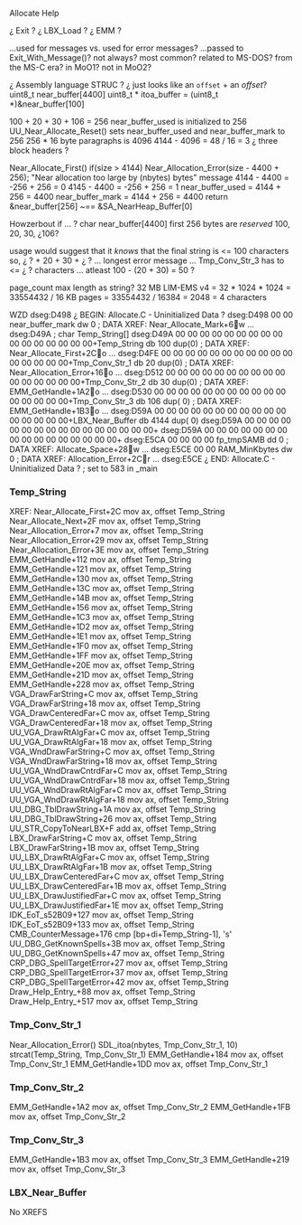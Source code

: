 


Allocate
Help

¿ Exit ?
¿ LBX_Load ?
¿ EMM ?



...used for messages vs. used for error messages?
...passed to Exit_With_Message()?
not always?
most common?
related to MS-DOS?
from the MS-C era?
in MoO1?
not in MoO2?

¿ Assembly language STRUC ?
    ¿ just looks like an `offset` + an *offset*?
uint8_t near_buffer[4400]
uint8_t * itoa_buffer = (uint8_t *)&near_buffer[100]


100 + 20 + 30 + 106 = 256
near_buffer_used is initialized to 256
UU_Near_Allocate_Reset() sets near_buffer_used and near_buffer_mark to 256
256 * 16 byte paragraphs is 4096
4144 - 4096 = 48 / 16 = 3 ¿ three block headers ?



Near_Allocate_First()
    if(size > 4144)
        Near_Allocation_Error(size - 4400 + 256);
            "Near allocation too large by (nbytes) bytes" message
            4144 - 4400 = -256 + 256 = 0
            4145 - 4400 = -256 + 256 = 1
    near_buffer_used = 4144 + 256 = 4400
    near_buffer_mark = 4144 + 256 = 4400
    return &near_buffer[256]  ~== &SA_NearHeap_Buffer[0]


Howzerbout if ... ?
char near_buffer[4400]
first 256 bytes are *reserved*
100, 20, 30, ¿106?

usage would suggest that it *knows* that the final string is <= 100 characters
so, ¿ ? + 20 + 30 + ¿ ? ... longest error message ... Tmp_Conv_Str_3 has to <= ¿ ? characters ... atleast 100 - (20 + 30) = 50 ?

page_count max length as string?
32 MB LIM-EMS v4 = 32 * 1024 * 1024 = 33554432 / 16 KB pages = 33554432 / 16384 = 2048 = 4 characters




WZD
dseg:D498                                                 ¿ BEGIN: Allocate.C - Uninitialized Data ?
dseg:D498 00 00                                           near_buffer_mark dw 0                   ; DATA XREF: Near_Allocate_Mark+6w ...
dseg:D49A                                                 ; char Temp_String[]
dseg:D49A 00 00 00 00 00 00 00 00 00 00 00 00 00 00 00 00+Temp_String db 100 dup(0)               ; DATA XREF: Near_Allocate_First+2Co ...
dseg:D4FE 00 00 00 00 00 00 00 00 00 00 00 00 00 00 00 00+Tmp_Conv_Str_1 db 20 dup(0)             ; DATA XREF: Near_Allocation_Error+16o ...
dseg:D512 00 00 00 00 00 00 00 00 00 00 00 00 00 00 00 00+Tmp_Conv_Str_2 db 30 dup(0)             ; DATA XREF: EMM_GetHandle+1A2o ...
dseg:D530 00 00 00 00 00 00 00 00 00 00 00 00 00 00 00 00+Tmp_Conv_Str_3 db 106 dup(  0)          ; DATA XREF: EMM_GetHandle+1B3o ...
dseg:D59A 00 00 00 00 00 00 00 00 00 00 00 00 00 00 00 00+LBX_Near_Buffer db 4144 dup(  0)
dseg:D59A 00 00 00 00 00 00 00 00 00 00 00 00 00 00 00 00+
dseg:D59A 00 00 00 00 00 00 00 00 00 00 00 00 00 00 00 00+
dseg:E5CA 00 00 00 00                                     fp_tmpSAMB dd 0                         ; DATA XREF: Allocate_Space+28w ...
dseg:E5CE 00 00                                           RAM_MinKbytes dw 0                      ; DATA XREF: Allocation_Error+2Cr ...
dseg:E5CE                                                 ¿ END: Allocate.C - Uninitialized Data ? ; set to 583 in _main


### Temp_String
XREF:
    Near_Allocate_First+2C      mov     ax, offset Temp_String    
    Near_Allocate_Next+2F       mov     ax, offset Temp_String    
    Near_Allocation_Error+7     mov     ax, offset Temp_String    
    Near_Allocation_Error+29    mov     ax, offset Temp_String    
    Near_Allocation_Error+3E    mov     ax, offset Temp_String    
    EMM_GetHandle+112           mov     ax, offset Temp_String    
    EMM_GetHandle+121           mov     ax, offset Temp_String    
    EMM_GetHandle+130           mov     ax, offset Temp_String    
    EMM_GetHandle+13C           mov     ax, offset Temp_String    
    EMM_GetHandle+14B           mov     ax, offset Temp_String    
    EMM_GetHandle+156           mov     ax, offset Temp_String    
    EMM_GetHandle+1C3           mov     ax, offset Temp_String    
    EMM_GetHandle+1D2           mov     ax, offset Temp_String    
    EMM_GetHandle+1E1           mov     ax, offset Temp_String    
    EMM_GetHandle+1F0           mov     ax, offset Temp_String    
    EMM_GetHandle+1FF           mov     ax, offset Temp_String    
    EMM_GetHandle+20E           mov     ax, offset Temp_String    
    EMM_GetHandle+21D           mov     ax, offset Temp_String    
    EMM_GetHandle+228           mov     ax, offset Temp_String    
    VGA_DrawFarString+C         mov     ax, offset Temp_String    
    VGA_DrawFarString+18        mov     ax, offset Temp_String    
    VGA_DrawCenteredFar+C       mov     ax, offset Temp_String    
    VGA_DrawCenteredFar+18      mov     ax, offset Temp_String    
    UU_VGA_DrawRtAlgFar+C       mov     ax, offset Temp_String    
    UU_VGA_DrawRtAlgFar+18      mov     ax, offset Temp_String    
    VGA_WndDrawFarString+C      mov     ax, offset Temp_String    
    VGA_WndDrawFarString+18     mov     ax, offset Temp_String    
    UU_VGA_WndDrawCntrdFar+C    mov     ax, offset Temp_String    
    UU_VGA_WndDrawCntrdFar+18   mov     ax, offset Temp_String    
    UU_VGA_WndDrawRtAlgFar+C    mov     ax, offset Temp_String    
    UU_VGA_WndDrawRtAlgFar+18   mov     ax, offset Temp_String    
    UU_DBG_TblDrawString+1A     mov     ax, offset Temp_String    
    UU_DBG_TblDrawString+26     mov     ax, offset Temp_String    
    UU_STR_CopyToNearLBX+F      add     ax, offset Temp_String    
    LBX_DrawFarString+C         mov     ax, offset Temp_String    
    LBX_DrawFarString+1B        mov     ax, offset Temp_String    
    UU_LBX_DrawRtAlgFar+C       mov     ax, offset Temp_String    
    UU_LBX_DrawRtAlgFar+1B      mov     ax, offset Temp_String    
    UU_LBX_DrawCenteredFar+C    mov     ax, offset Temp_String    
    UU_LBX_DrawCenteredFar+1B   mov     ax, offset Temp_String    
    UU_LBX_DrawJustifiedFar+C   mov     ax, offset Temp_String    
    UU_LBX_DrawJustifiedFar+1E  mov     ax, offset Temp_String    
    IDK_EoT_s52B09+127          mov     ax, offset Temp_String    
    IDK_EoT_s52B09+133          mov     ax, offset Temp_String    
    CMB_CounterMessage+176      cmp     [bp+di+Temp_String-1], 's'
    UU_DBG_GetKnownSpells+3B    mov     ax, offset Temp_String    
    UU_DBG_GetKnownSpells+47    mov     ax, offset Temp_String    
    CRP_DBG_SpellTargetError+27 mov     ax, offset Temp_String    
    CRP_DBG_SpellTargetError+37 mov     ax, offset Temp_String    
    CRP_DBG_SpellTargetError+42 mov     ax, offset Temp_String    
    Draw_Help_Entry_+88         mov     ax, offset Temp_String    
    Draw_Help_Entry_+517        mov     ax, offset Temp_String    


### Tmp_Conv_Str_1
Near_Allocation_Error()
    SDL_itoa(nbytes, Tmp_Conv_Str_1, 10)
    strcat(Temp_String, Tmp_Conv_Str_1)
EMM_GetHandle+184        mov     ax, offset Tmp_Conv_Str_1
EMM_GetHandle+1DD        mov     ax, offset Tmp_Conv_Str_1


### Tmp_Conv_Str_2
EMM_GetHandle+1A2 mov     ax, offset Tmp_Conv_Str_2
EMM_GetHandle+1FB mov     ax, offset Tmp_Conv_Str_2


### Tmp_Conv_Str_3
EMM_GetHandle+1B3 mov     ax, offset Tmp_Conv_Str_3
EMM_GetHandle+219 mov     ax, offset Tmp_Conv_Str_3


### LBX_Near_Buffer
No XREFS
